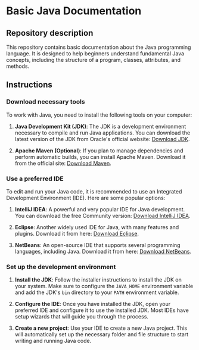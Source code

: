 # Basic Java Documentation

## Repository description

This repository contains basic documentation about the Java programming language. It is designed to help beginners understand fundamental Java concepts, including the structure of a program, classes, attributes, and methods.

## Instructions

### Download necessary tools

To work with Java, you need to install the following tools on your computer:

1. **Java Development Kit (JDK)**: The JDK is a development environment necessary to compile and run Java applications. You can download the latest version of the JDK from Oracle's official website: [Download JDK](https://www.oracle.com/java/technologies/javase-downloads.html).

2. **Apache Maven (Optional)**: If you plan to manage dependencies and perform automatic builds, you can install Apache Maven. Download it from the official site: [Download Maven](https://maven.apache.org/download.cgi).

### Use a preferred IDE

To edit and run your Java code, it is recommended to use an Integrated Development Environment (IDE). Here are some popular options:

1. **IntelliJ IDEA**: A powerful and very popular IDE for Java development. You can download the free Community version: [Download IntelliJ IDEA](https://www.jetbrains.com/idea/download/).

2. **Eclipse**: Another widely used IDE for Java, with many features and plugins. Download it from here: [Download Eclipse](https://www.eclipse.org/downloads/).

3. **NetBeans**: An open-source IDE that supports several programming languages, including Java. Download it from here: [Download NetBeans](https://netbeans.apache.org/download/index.html).

### Set up the development environment

1. **Install the JDK**: Follow the installer instructions to install the JDK on your system. Make sure to configure the `JAVA_HOME` environment variable and add the JDK's `bin` directory to your `PATH` environment variable.

2. **Configure the IDE**: Once you have installed the JDK, open your preferred IDE and configure it to use the installed JDK. Most IDEs have setup wizards that will guide you through the process.

3. **Create a new project**: Use your IDE to create a new Java project. This will automatically set up the necessary folder and file structure to start writing and running Java code.
